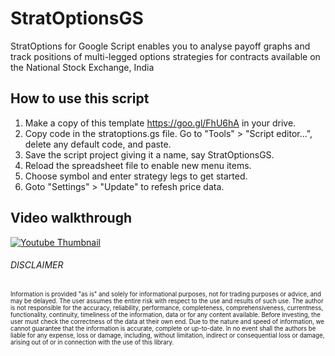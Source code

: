 # StratOptionsGS
StratOptions for Google Script enables you to analyse payoff graphs and track positions of multi-legged options strategies for contracts available on the National Stock Exchange, India

## How to use this script
1. Make a copy of this template <https://goo.gl/FhU6hA> in your drive.
2. Copy code in the stratoptions.gs file. Go to "Tools" > "Script editor...", delete any default code, and paste.
3. Save the script project giving it a name, say StratOptionsGS.
4. Reload the spreadsheet file to enable new menu items. 
5. Choose symbol and enter strategy legs to get started. 
6. Goto "Settings" > "Update" to refesh price data.

## Video walkthrough

[![Youtube Thumbnail](https://github.com/uptickr/stratoptions/blob/master/resources/thumbnail.jpg)](https://www.youtube.com/watch?v=4wz6lgDKyHw)

###### DISCLAIMER

<sub><sup>Information is provided "as is" and solely for informational purposes, not for trading purposes or advice, and may be delayed. The user assumes the entire risk with respect to the use and results of such use. The author is not responsible for the accuracy, reliability, performance, completeness, comprehensiveness, currentness, functionality, continuity, timeliness of the information, data or for any content available. Before investing, the user must check the correctness of the data at their own end. Due to the nature and speed of information, we cannot guarantee that the information is accurate, complete or up-to-date. In no event shall the authors be liable for any expense, loss or damage, including, without limitation, indirect or consequential loss or damage, arising out of or in connection with the use of this library.</sup></sub>